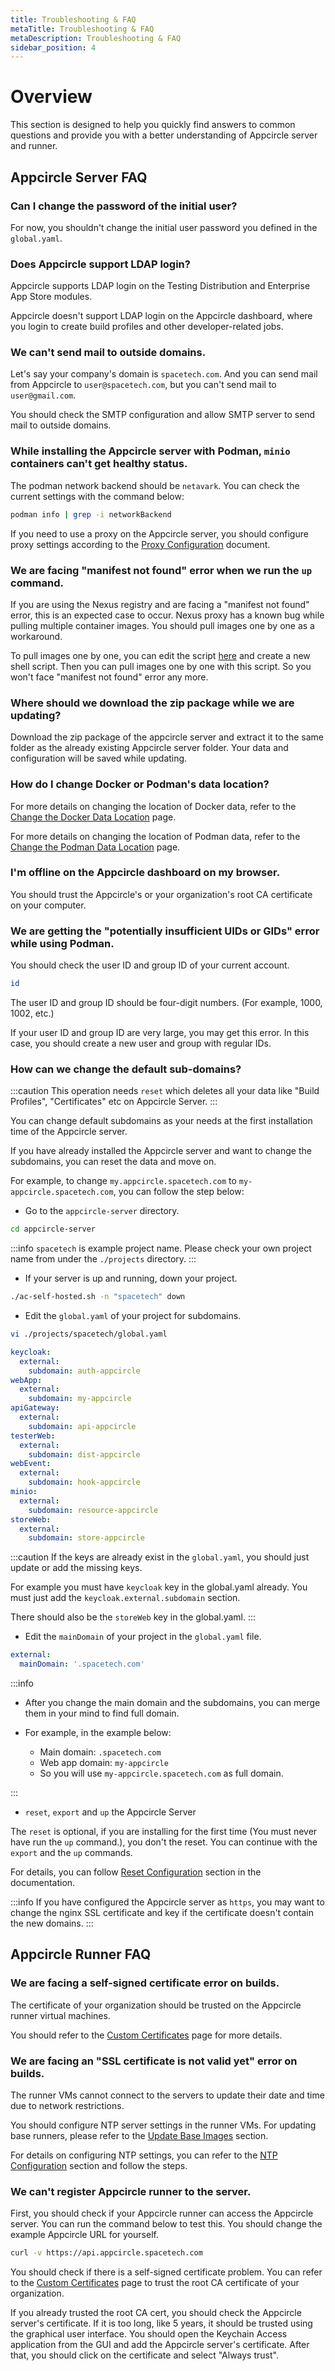 ```yaml
---
title: Troubleshooting & FAQ
metaTitle: Troubleshooting & FAQ
metaDescription: Troubleshooting & FAQ
sidebar_position: 4
---
```


# Overview

This section is designed to help you quickly find answers to common questions and provide you with a better understanding of Appcircle server and runner.

## Appcircle Server FAQ

### Can I change the password of the initial user?

For now, you shouldn't change the initial user password you defined in the `global.yaml`.

### Does Appcircle support LDAP login?

Appcircle supports LDAP login on the Testing Distribution and Enterprise App Store modules.

Appcircle doesn't support LDAP login on the Appcircle dashboard, where you login to create build profiles and other developer-related jobs.

### We can't send mail to outside domains.

Let's say your company's domain is `spacetech.com`. And you can send mail from Appcircle to `user@spacetech.com`, but you can't send mail to `user@gmail.com`.

You should check the SMTP configuration and allow SMTP server to send mail to outside domains.

### While installing the Appcircle server with Podman, `minio` containers can't get healthy status.

The podman network backend should be `netavark`. You can check the current settings with the command below:

```bash
podman info | grep -i networkBackend
```

If you need to use a proxy on the Appcircle server, you should configure proxy settings according to the [Proxy Configuration](./configure-server/proxy-configuration.md) document.

### We are facing "manifest not found" error when we run the `up` command.

If you are using the Nexus registry and are facing a "manifest not found" error, this is an expected case to occur. Nexus proxy has a known bug while pulling multiple container images. You should pull images one by one as a workaround.

To pull images one by one, you can edit the script [here](./install-server/podman.md#mirroring-appcircle-images) and create a new shell script. Then you can pull images one by one with this script. So you won't face "manifest not found" error any more.

### Where should we download the zip package while we are updating?

Download the zip package of the appcircle server and extract it to the same folder as the already existing Appcircle server folder. Your data and configuration will be saved while updating.

### How do I change Docker or Podman's data location?

For more details on changing the location of Docker data, refer to the [Change the Docker Data Location](./install-server/docker.md#change-the-docker-data-location) page.

For more details on changing the location of Podman data, refer to the [Change the Podman Data Location](./install-server/podman.md#change-the-podman-data-location) page.

### I'm offline on the Appcircle dashboard on my browser.

You should trust the Appcircle's or your organization's root CA certificate on your computer.

### We are getting the "potentially insufficient UIDs or GIDs" error while using Podman.

You should check the user ID and group ID of your current account.

```bash
id
```

The user ID and group ID should be four-digit numbers. (For example, 1000, 1002, etc.)

If your user ID and group ID are very large, you may get this error. In this case, you should create a new user and group with regular IDs.

### How can we change the default sub-domains?

:::caution
This operation needs `reset` which deletes all your data like "Build Profiles", "Certificates" etc on Appcircle Server.
:::

You can change default subdomains as your needs at the first installation time of the Appcircle server.

If you have already installed the Appcircle server and want to change the subdomains, you can reset the data and move on.

For example, to change `my.appcircle.spacetech.com` to `my-appcircle.spacetech.com`, you can follow the step below:

- Go to the `appcircle-server` directory.

```bash
cd appcircle-server
```

:::info
`spacetech` is example project name. Please check your own project name from under the `./projects` directory.
:::

- If your server is up and running, down your project.

```bash
./ac-self-hosted.sh -n "spacetech" down
```

- Edit the `global.yaml` of your project for subdomains.

```bash
vi ./projects/spacetech/global.yaml
```

```yaml
keycloak:
  external:
    subdomain: auth-appcircle
webApp:
  external:
    subdomain: my-appcircle
apiGateway:
  external:
    subdomain: api-appcircle
testerWeb:
  external:
    subdomain: dist-appcircle
webEvent:
  external:
    subdomain: hook-appcircle
minio:
  external:
    subdomain: resource-appcircle
storeWeb:
  external:
    subdomain: store-appcircle
```

:::caution
If the keys are already exist in the `global.yaml`, you should just update or add the missing keys.

For example you must have `keycloak` key in the global.yaml already. You must just add the `keycloak.external.subdomain` section.

There should also be the `storeWeb` key in the global.yaml.
:::

- Edit the `mainDomain` of your project in the `global.yaml` file.

```yaml
external:
  mainDomain: '.spacetech.com'
```

:::info

- After you change the main domain and the subdomains, you can merge them in your mind to find full domain.

- For example, in the example below:
  - Main domain: `.spacetech.com`
  - Web app domain: `my-appcircle`
  - So you will use `my-appcircle.spacetech.com` as full domain.

:::

- `reset`, `export` and `up` the Appcircle Server

The `reset` is optional, if you are installing for the first time (You must never have run the `up` command.), you don't the reset. You can continue with the `export` and the `up` commands.

For details, you can follow [Reset Configuration](./install-server/docker.md/#reset-configuration) section in the documentation.

:::info
If you have configured the Appcircle server as `https`, you may want to change the nginx SSL certificate and key if the certificate doesn't contain the new domains.
:::

## Appcircle Runner FAQ

### We are facing a self-signed certificate error on builds.

The certificate of your organization should be trusted on the Appcircle runner virtual machines.

You should refer to the [Custom Certificates](./self-hosted-runner/configure-runner/custom-certificates.md) page for more details.

### We are facing an "SSL certificate is not valid yet" error on builds.

The runner VMs cannot connect to the servers to update their date and time due to network restrictions.

You should configure NTP server settings in the runner VMs. For updating base runners, please refer to the [Update Base Images](./self-hosted-runner/runner-vm-setup.md#update-base-images) section.

For details on configuring NTP settings, you can refer to the [NTP Configuration](./self-hosted-runner/runner-vm-setup.md#2-configure-base-runners-ntp-settings) section and follow the steps.

### We can't register Appcircle runner to the server.

First, you should check if your Appcircle runner can access the Appcircle server. You can run the command below to test this. You should change the example Appcircle URL for yourself.

```bash
curl -v https://api.appcircle.spacetech.com
```

You should check if there is a self-signed certificate problem. You can refer to the [Custom Certificates](./self-hosted-runner/configure-runner/custom-certificates.md) page to trust the root CA certificate of your organization.

If you already trusted the root CA cert, you should check the Appcircle server's certificate. If it is too long, like 5 years, it should be trusted using the graphical user interface. You should open the Keychain Access application from the GUI and add the Appcircle server's certificate. After that, you should click on the certificate and select "Always trust".
